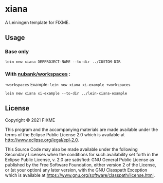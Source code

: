 # xiana

A Leiningen template for FIXME.

## Usage
### Base only
`lein new xiana DEFPROJECT-NAME --to-dir ../CUSTOM-DIR`

### With [nubank/workspaces](https://github.com/nubank/workspaces) :
`+workspaces`
Example:
`lein new xiana xi-example +workspaces`

`lein new xiana xi-example --to-dir ../lein-xiana-example`

## License

Copyright © 2021 FIXME

This program and the accompanying materials are made available under the
terms of the Eclipse Public License 2.0 which is available at
http://www.eclipse.org/legal/epl-2.0.

This Source Code may also be made available under the following Secondary
Licenses when the conditions for such availability set forth in the Eclipse
Public License, v. 2.0 are satisfied: GNU General Public License as published by
the Free Software Foundation, either version 2 of the License, or (at your
option) any later version, with the GNU Classpath Exception which is available
at https://www.gnu.org/software/classpath/license.html.
